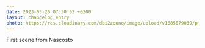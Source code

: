 ```yaml
---
date: 2023-05-26 07:30:52 +0200
layout: changelog_entry
photo: https://res.cloudinary.com/dbi2zounq/image/upload/v1685079039/pm2azukd9al51zvcgob1.jpg
---
```

First scene from Nascosto
